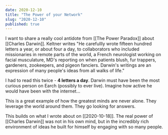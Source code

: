 ```yaml
---
date: 2020-12-10
title: "The Power of your Network"
slug: "2020-12-10"
published: true
---
```


I want to share a really cool antidote from [[The Power Paradox]] about [[Charles Darwin]]. Keltner writes "He carefullly wrote fifteen hundred letters a year, or about four a day, to collaborators who included missionaries in remote parts of the world, a French neurologist working on facial musculature, MD's reporting on when patients blush, fur trappers, gardeners, zookeepers, and pigeon fanciers. Darwin's writings are an expression of many people's ideas from all walks of life."

I had to read this twice - **4 letters a day**. Darwin must have been the most curious person on Earch (possibly to ever live). Imagine how active he would have been with the internet... 

This is a great example of how the greatest minds are never alone. They leverage the world around them. They go looking for answers. 

This builds on what I wrote about on [[2020-10-18]]. The real power of [[Charles Darwin]] was not in his own mind, but in the incredibly rich environment of ideas he built for himself by engaging with so many people. 